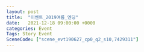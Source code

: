 ```yaml
---
layout: post
title:  "이벤트_2019여름_엔딩"
date:   2021-12-18 09:00:00 +0000
categories: Event
Tags: Story Event
SceneCode: ["scene_evt190627_cp0_q2_s10,7429311"]
---
```

